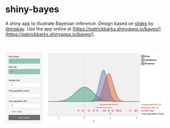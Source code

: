 # shiny-bayes # 

A shiny app to illustrate Bayesian inference. Design based on [slides](https://buff.ly/2wKB49g) by [\@mjskay](https://twitter.com/mjskay). Use the app online at [https://patrickbarks.shinyapps.io/bayes/](https://patrickbarks.shinyapps.io/bayes/).

&nbsp;

![](shiny-preview.png)
